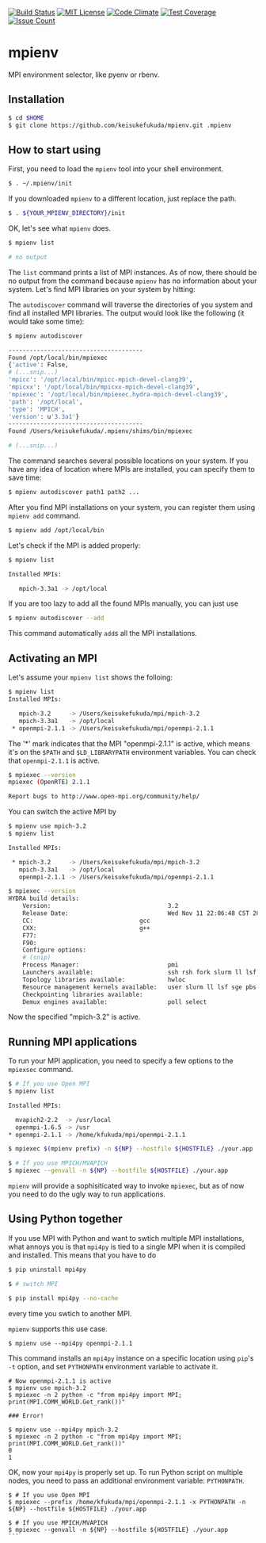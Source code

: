 [![Build Status](https://travis-ci.org/keisukefukuda/mpienv.svg?branch=master)](https://travis-ci.org/keisukefukuda/mpienv)
[![MIT License](http://img.shields.io/badge/license-MIT-blue.svg?style=flat)](LICENSE)
[![Code Climate](https://codeclimate.com/github/keisukefukuda/mpienv/badges/gpa.svg)](https://codeclimate.com/github/keisukefukuda/mpienv)
[![Test Coverage](https://codeclimate.com/github/keisukefukuda/mpienv/badges/coverage.svg)](https://codeclimate.com/github//keisukefukuda/mpienv)
[![Issue Count](https://codeclimate.com/github/keisukefukuda/mpienv/badges/issue_count.svg)](https://codeclimate.com/github/keisukefukuda/mpienv)

# mpienv
MPI environment selector, like pyenv or rbenv. 

## Installation

```bash
$ cd $HOME
$ git clone https://github.com/keisukefukuda/mpienv.git .mpienv
```

## How to start using

First, you need to load the `mpienv` tool into your shell environment.

```bash
$ . ~/.mpienv/init
```

If you downloaded `mpienv` to a different location, just replace the path.

```bash
$ . ${YOUR_MPIENV_DIRECTORY}/init
```

OK, let's see what `mpienv` does.

```bash
$ mpienv list

# no output
```

The `list` command prints a list of MPI instances. As of now, there
should be no output from the command because `mpienv` has no
information about your system. Let's find MPI libraries on your system
by hitting:

The `autodiscover` command will traverse the directories of you system
and find all installed MPI libraries. The output would look like the
following (it would take some time):

```bash
$ mpienv autodiscover

--------------------------------------
Found /opt/local/bin/mpiexec
{'active': False,
# (...snip...)
'mpicc': '/opt/local/bin/mpicc-mpich-devel-clang39',
'mpicxx': '/opt/local/bin/mpicxx-mpich-devel-clang39',
'mpiexec': '/opt/local/bin/mpiexec.hydra-mpich-devel-clang39',
'path': '/opt/local',
'type': 'MPICH',
'version': u'3.3a1'}
--------------------------------------
Found /Users/keisukefukuda/.mpienv/shims/bin/mpiexec

# (...snip...)
```

The command searches several possible locations on your system.  If
you have any idea of location where MPIs are installed, you can
specify them to save time:

```bash
$ mpienv autodiscover path1 path2 ...
```

After you find MPI installations on your system, you can register them
using `mpienv add` command.

```bash
$ mpienv add /opt/local/bin
```

Let's check if the MPI is added properly:

```bash
$ mpienv list

Installed MPIs:

   mpich-3.3a1 -> /opt/local

```

If you are too lazy to add all the found MPIs manually, you can just use

```bash
$ mpienv autodiscover --add
```

This command automatically `add`s all the MPI installations.

## Activating an MPI

Let's assume your `mpienv list` shows the folloing:

```bash
$ mpienv list
Installed MPIs:

   mpich-3.2     -> /Users/keisukefukuda/mpi/mpich-3.2
   mpich-3.3a1   -> /opt/local
 * openmpi-2.1.1 -> /Users/keisukefukuda/mpi/openmpi-2.1.1
```

The '*' mark indicates that the MPI "openmpi-2.1.1" is active, which
means it's on the `$PATH` and `$LD_LIBRARYPATH` environment variables.
You can check that `openmpi-2.1.1` is active.

```bash
$ mpiexec --version
mpiexec (OpenRTE) 2.1.1

Report bugs to http://www.open-mpi.org/community/help/

```

You can switch the active MPI by

```bash
$ mpienv use mpich-3.2
$ mpienv list

Installed MPIs:

 * mpich-3.2     -> /Users/keisukefukuda/mpi/mpich-3.2
   mpich-3.3a1   -> /opt/local
   openmpi-2.1.1 -> /Users/keisukefukuda/mpi/openmpi-2.1.1

$ mpiexec --version
HYDRA build details:
    Version:                                 3.2
    Release Date:                            Wed Nov 11 22:06:48 CST 2015
    CC:                              gcc
    CXX:                             g++
    F77:
    F90:
    Configure options:  
    # (snip)
    Process Manager:                         pmi
    Launchers available:                     ssh rsh fork slurm ll lsf sge manual persist
    Topology libraries available:            hwloc
    Resource management kernels available:   user slurm ll lsf sge pbs cobalt
    Checkpointing libraries available:
    Demux engines available:                 poll select
```

Now the specified "mpich-3.2" is active. 

## Running MPI applications
To run your MPI application, you need to specify a few options to the `mpiexsec` command.

```bash
$ # If you use Open MPI
$ mpienv list

Installed MPIs:

  mvapich2-2.2  -> /usr/local
  openmpi-1.6.5 -> /usr
* openmpi-2.1.1 -> /home/kfukuda/mpi/openmpi-2.1.1

$ mpiexec $(mpienv prefix) -n ${NP} --hostfile ${HOSTFILE} ./your.app

$ # If you use MPICH/MVAPICH
$ mpiexec --genvall -n ${NP} --hostfile ${HOSTFILE} ./your.app
```

`mpienv` will provide a sophisiticated way to invoke `mpiexec`,
but as of now you need to do the ugly way to run applications.



## Using Python together

If you use MPI with Python and want to swtich multiple MPI
installations, what annoys you is that `mpi4py` is tied to a single
MPI when it is compiled and installed. This means that you have to do

```bash
$ pip uninstall mpi4py

$ # switch MPI

$ pip install mpi4py --no-cache
```

every time you swtich to another MPI.

`mpienv` supports this use case.

```
$ mpienv use --mpi4py openmpi-2.1.1
```

This command installs an `mpi4py` instance on a specific location
using `pip`'s `-t` option, and set `PYTHONPATH` environment variable
to activate it.

```
# Now openmpi-2.1.1 is active
$ mpienv use mpich-3.2
$ mpiexec -n 2 python -c "from mpi4py import MPI; print(MPI.COMM_WORLD.Get_rank())"

### Error!

$ mpienv use --mpi4py mpich-3.2
$ mpiexec -n 2 python -c "from mpi4py import MPI; print(MPI.COMM_WORLD.Get_rank())"
0
1
```

OK, now your `mpi4py` is properly set up. To run Python script on multiple nodes,
you need to pass an additional environment variable: `PYTHONPATH`.

````
$ # If you use Open MPI
$ mpiexec --prefix /home/kfukuda/mpi/openmpi-2.1.1 -x PYTHONPATH -n ${NP} --hostfile ${HOSTFILE} ./your.app

$ # If you use MPICH/MVAPICH
$ mpiexec --genvall -n ${NP} --hostfile ${HOSTFILE} ./your.app
```



